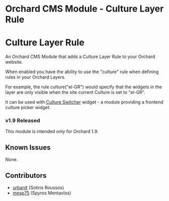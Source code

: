 # Orchard CMS Module - Culture Layer Rule

Culture Layer Rule
====================

An Orchard CMS Module that adds a Culture Layer Rule to your Orchard website.

When enabled you have the ability to use the "culture" rule when defining rules in your Orchard Layers.

For example, the rule culture("el-GR") would specify that the widgets in the layer are only visible when the site current Culture is set to "el-GR".

It can be used with [Culture Switcher](https://orchardcultureswitcher.codeplex.com/) widget - a module providing a frontend culture picker widget.

### v1.9 Released

This module is intended only for Orchard 1.9.

## Known Issues

None.

## Contributors

  - [urbanit](https://github.com/urbanit) (Sotiris Roussos)
  - [mesp75](https://github.com/mesp75) (Spyros Mentavlos)

